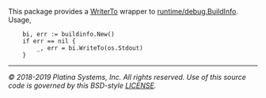 This package provides a [WriterTo] wrapper to [runtime/debug.BuildInfo].
Usage,

```golang
	bi, err := buildinfo.New()
	if err == nil {
		_, err = bi.WriteTo(os.Stdout)
	}
```

---

*&copy; 2018-2019 Platina Systems, Inc. All rights reserved.
Use of this source code is governed by this BSD-style [LICENSE].*

[LICENSE]: LICENSE
[WriterTo]: https://godoc.org/io#WriterTo
[runtime/debug.BuildInfo]: https://godoc.org/runtime/debug#BuildInfo
